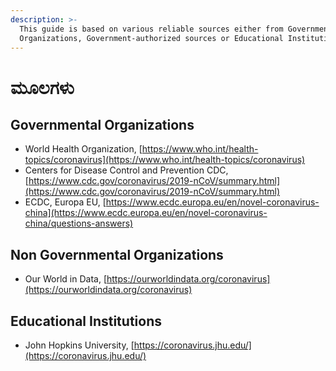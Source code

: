 ```yaml
---
description: >-
  This guide is based on various reliable sources either from Governmental
  Organizations, Government-authorized sources or Educational Institutions.
---
```


# ಮೂಲಗಳು

## Governmental Organizations

* World Health Organization, [https://www.who.int/health-topics/coronavirus](https://www.who.int/health-topics/coronavirus)
* Centers for Disease Control and Prevention CDC, [https://www.cdc.gov/coronavirus/2019-nCoV/summary.html](https://www.cdc.gov/coronavirus/2019-nCoV/summary.html)
* ECDC, Europa EU, [https://www.ecdc.europa.eu/en/novel-coronavirus-china](https://www.ecdc.europa.eu/en/novel-coronavirus-china/questions-answers)

## Non Governmental Organizations

* Our World in Data, [https://ourworldindata.org/coronavirus](https://ourworldindata.org/coronavirus)

## Educational Institutions

* John Hopkins University, [https://coronavirus.jhu.edu/](https://coronavirus.jhu.edu/)

